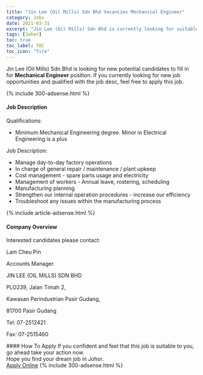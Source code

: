 ```yaml
---
title: "Jin Lee (Oil Mills) Sdn Bhd Vacancies Mechanical Engineer" 
category: Jobs 
date: 2021-03-31 
excerpt: "Jin Lee (Oil Mills) Sdn Bhd is currently looking for suitable person to fill in the Mechanical Engineer which based in Johor" 
tags: [Johor] 
toc: true 
toc_label: TOC 
toc_icon: "fire" 
--- 
```


<p>Jin Lee (Oil Mills) Sdn Bhd is looking for new potential candidates to fill in for <b>Mechanical Engineer</b> position. If you currently looking for new job opportunities and qualified with the job desc, feel free to apply this job.
</p>{% include 300-adsense.html %} 
<div><div><h4>Job Description</h4></div><div><div><span><div><p>Qualifications:</p><ul><li>Minimum Mechanical Engineering degree. Minor in Electrical Engineering is a plus</li></ul><p>Job Description:</p><ul><li>Manage day-to-day factory operations</li><li>In charge of general repair / maintenance / plant upkeep</li><li>Cost management - spare parts usage and electricity</li><li>Management of workers - Annual leave, rostering, scheduling</li><li>Manufacturing planning</li><li>Strengthen our internal operation procedures - increase our efficiency</li><li>Troubleshoot any issues within the manufacturing process</li></ul></div></span></div></div></div> 
{% include article-adsense.html %} 
<div><div><h4>Company Overview</h4></div><div><div><span><div><p>Interested candidates please contact:</p><p>Lam Cheu Pin</p><p>Accounts Manager</p><p>JIN LEE (OIL MILLS) SDN BHD</p><p>PLO239, Jalan Timah 2,</p><p>Kawasan Perindustrian Pasir Gudang,</p><p>81700 Pasir Gudang</p><p>Tel: 07-2512421</p><p>Fax: 07-2515460</p></div></span></div></div></div> 
#### How To Apply 
If you confident and feel that this job is suitable to you, go ahead take your action now. <br/> 
Hope you find your dream job in Johor. <br/> 
<a href="https://www.jobstreet.com.my/en/job/mechanical-engineer-4521673?jobId=jobstreet-my-job-4521673&" class="btn btn--info" target="_blank" rel="nofollow noopenner">Apply Online</a> 
{% include 300-adsense.html %} 